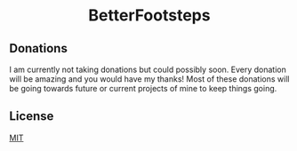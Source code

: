 <h1 align="center">BetterFootsteps</h1>


## Donations

I am currently not taking donations but could possibly soon. Every donation will be amazing and you would have my thanks!
Most of these donations will be going towards future or current projects of mine to keep things going.

## License

[MIT](https://choosealicense.com/licenses/mit/)
